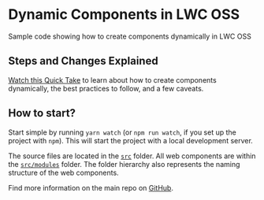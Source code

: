 # Dynamic Components in LWC OSS

Sample code showing how to create components dynamically in LWC OSS

## Steps and Changes Explained

[Watch this Quick Take](https://www.youtube.com/watch?v=KYRGmilJOrM) to learn about how to create components dynamically, the best practices to follow, and a few caveats.

## How to start?

Start simple by running `yarn watch` (or `npm run watch`, if you set up the project with `npm`). This will start the project with a local development server.

The source files are located in the [`src`](./src) folder. All web components are within the [`src/modules`](./src/modules) folder. The folder hierarchy also represents the naming structure of the web components.

Find more information on the main repo on [GitHub](https://github.com/muenzpraeger/create-lwc-app).
